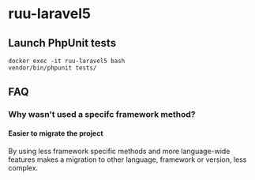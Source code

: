 # ruu-laravel5

## Launch PhpUnit tests

```shell
docker exec -it ruu-laravel5 bash
vendor/bin/phpunit tests/
```

## FAQ

### Why wasn't used a specifc framework method?

#### Easier to migrate the project

By using less framework specific methods and more language-wide features makes a migration to other language, framework or version, less complex.